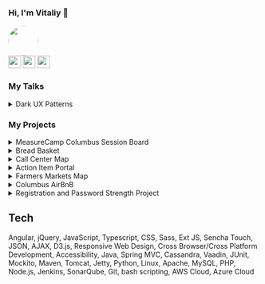 ### Hi, I'm Vitaliy 👋

<p>
  <a href="http://www.vitaliymatiyash.com"><img src="https://sessionize.com/image/75ad-200o200o2-UQKYbsP5udCreAyU5df2CV.jpg" style="border-radius:50%;" height=60></a> 
  <br>
  <a href="https://www.twitter.com/VitaliyMatiyash"><img src="https://img.shields.io/badge/twitter-%231DA1F2.svg?&style=for-the-badge&logo=twitter&logoColor=white" height=25></a> 
  <a href="https://www.linkedin.com/in/vitaliymatiyash"><img src="https://img.shields.io/badge/linkedin-%230077B5.svg?&style=for-the-badge&logo=linkedin&logoColor=white" height=25></a> 
 <a href="https://medium.com/@VitaliyMatiyash"><img src="https://img.shields.io/badge/medium-%2312100E.svg?&style=for-the-badge&logo=medium&logoColor=white" height=25></a> 
</p>


### My Talks
<details>
  <summary>Dark UX Patterns</summary>
  
  [<img src="http://www.vitaliymatiyash.com/dark-ux-patterns/images/1_4wLaaa-l_iyML4mqNBX8gw.png">](https://measurecampboard.herokuapp.com/2021?city=Europe)
  
</details>

### My Projects

<details>
  <summary>MeasureCamp Columbus Session Board</summary>
  
  [<img src="http://www.vitaliymatiyash.com/images/projects/measure-camp-session-board.PNG">](http://www.vitaliymatiyash.com/dark-ux-patterns/index.html)
  
</details>
<details>
  <summary>Bread Basket</summary>
  
  [<img src="http://www.vitaliymatiyash.com/images/projects/email-insert.png">](http://www.vitaliymatiyash.com/bread-basket/index.html)
  
</details>

<details>
  <summary>Call Center Map</summary>
  
  [<img src="http://www.vitaliymatiyash.com/images/projects/call-center-map.PNG">](http://www.vitaliymatiyash.com/call-center-map/index.html)
  
</details>
<details>
  <summary>Action Item Portal</summary>
  
  [<img src="http://www.vitaliymatiyash.com/images/projects/action-item-portal.png">](http://www.vitaliymatiyash.com/action-item-portal/index.html)
  
</details>
<details>
  <summary>Farmers Markets Map</summary>
  
  [<img src="http://www.vitaliymatiyash.com/images/projects/farmers-markets-map.PNG">](http://www.vitaliymatiyash.com/datamap/map.html)
  
</details>

<details>
  <summary>Columbus AirBnB</summary>
  
  [<img src="http://www.vitaliymatiyash.com/images/projects/columbus-airbnb.PNG">](http://www.vitaliymatiyash.com/airbnb/index.html)
  
</details>

<details>
  <summary>Registration and Password Strength Project</summary>
  
  [<img src="http://www.vitaliymatiyash.com/images/projects/card-lock-unlock.PNG">](https://www.loom.com/share/b2678bd059634ba1b77dcf22330b1e8d)
  
</details>

## Tech
Angular, jQuery, JavaScript, Typescript, CSS, Sass, Ext JS, Sencha Touch, JSON, AJAX, D3.js,
Responsive Web Design, Cross Browser/Cross Platform Development, Accessibility,
Java, Spring MVC, Cassandra, Vaadin, JUnit, Mockito, Maven, Tomcat, Jetty,
Python, Linux, Apache, MySQL, PHP, Node.js, Jenkins, SonarQube, Git, bash scripting, AWS Cloud, Azure Cloud


<!--
**vitaluha/vitaluha** is a ✨ _special_ ✨ repository because its `README.md` (this file) appears on your GitHub profile.

Here are some ideas to get you started:

- 🔭 I’m currently working on ...
- 🌱 I’m currently learning ...
- 👯 I’m looking to collaborate on ...
- 🤔 I’m looking for help with ...
- 💬 Ask me about ...
- 📫 How to reach me: ...
- 😄 Pronouns: ...
- ⚡ Fun fact: ...
-->
